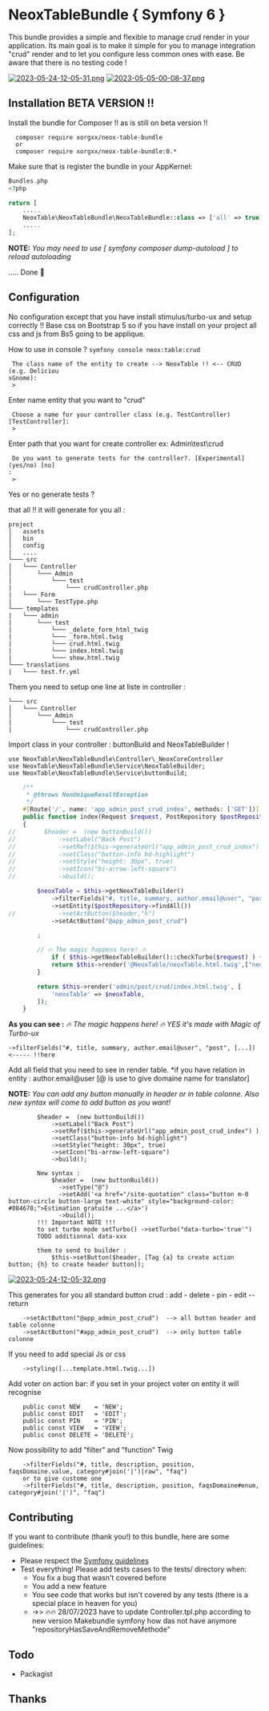 # NeoxTableBundle { Symfony 6 }
This bundle provides a simple and flexible to manage crud render in your application.
Its main goal is to make it simple for you to manage integration "crud" render and to let you configure less common ones with ease.
Be aware that there is no testing code !

[![2023-05-24-12-05-31.png](https://i.postimg.cc/zfLGNQ3r/2023-05-24-12-05-31.png)](https://postimg.cc/rdkkCQSn)
[![2023-05-05-00-08-37.png](https://i.postimg.cc/K8DnLR5z/2023-05-05-00-08-37.png)](https://postimg.cc/FY1dXF85)

## Installation BETA VERSION !!
Install the bundle for Composer !! as is still on beta version !!

````
  composer require xorgxx/neox-table-bundle
  or 
  composer require xorgxx/neox-table-bundle:0.*
````

Make sure that is register the bundle in your AppKernel:
```php
Bundles.php
<?php

return [
    .....
    NeoxTable\NeoxTableBundle\NeoxTableBundle::class => ['all' => true],
    .....
];
```

**NOTE:** _You may need to use [ symfony composer dump-autoload ] to reload autoloading_

..... Done 🎈


## Configuration

No configuration except that you have install stimulus/turbo-ux and setup correctly !!
Base css on Bootstrap 5 so if you have install on your project all css and js from Bs5 going to be applique.

How to use in console ?
``` symfony console neox:table:crud ```

```
 The class name of the entity to create --> NeoxTable !! <-- CRUD (e.g. Deliciou
sGnome):
 > 
```
Enter name entity that you want to "crud"

```
 Choose a name for your controller class (e.g. TestController) [TestController]:
 >
```
Enter path that you want for create controller ex: Admin\test\crud

```
 Do you want to generate tests for the controller?. [Experimental] (yes/no) [no]
:
 >
```
Yes or no generate tests ?

that all !! it will generate for you all :
```
project
│   assets
│   bin
│   config
|   ....
└─── src
│   └─── Controller
│       └─── Admin
|           └─── test
|               └─── crudController.php
|   └─── Form
|       └─── TestType.php
└─── templates
|   └─── admin
|       └─── test
|           └─── _delete_form_html_twig
|           └─── _form.html.twig
|           └─── crud.html.twig
|           └─── index.html.twig
|           └─── show.html.twig
└─── translations
|   └─── test.fr.yml

```
Them you need to setup one line at liste in controller :
```
└─── src
│   └─── Controller
│       └─── Admin
|           └─── test
|               └─── crudController.php
```
Import class in your controller : buttonBuild and NeoxTableBuilder !
````
use NeoxTable\NeoxTableBundle\Controller\_NeoxCoreController
use NeoxTable\NeoxTableBundle\Service\NeoxTableBuilder;
use NeoxTable\NeoxTableBundle\Service\buttonBuild;
````
```php
    /**
     * @throws NonUniqueResultException
     */
    #[Route('/', name: 'app_admin_post_crud_index', methods: ['GET'])]
    public function index(Request $request, PostRepository $postRepository): Response
    {
//        $header =  (new buttonBuild())
//            ->setLabel("Back Post")
//            ->setRef($this->generateUrl("app_admin_post_crud_index") )
//            ->setClass("button-info bd-highlight")
//            ->setStyle("height: 30px", true)
//            ->setIcon("bi-arrow-left-square")
//            ->build();

        $neoxTable = $this->getNeoxTableBuilder()
            ->filterFields("#, title, summary, author.email@user", "post") 
            ->setEntity($postRepository->findAll())
//            ->setActButton($header,"h")
            ->setActButton("@app_admin_post_crud")

        ;

        // 🔥 The magic happens here! 🔥
            if ( $this->getNeoxTableBuilder()::checkTurbo($request) ) {
            return $this->render('@NeoxTable/neoxTable.html.twig',["neoxTable" => $neoxTable  ]);
        }

        return $this->render('admin/post/crud/index.html.twig', [
            'neoxTable' => $neoxTable,
        ]);
    }

```
**As you can see :** _🔥 The magic happens here! 🔥 YES it's made with Magic of Turbo-ux_

```
->filterFields("#, title, summary, author.email@user", "post", [...]) <----- !!here
```
Add all field that you need to see in render table. *if you have relation in entity : author.email@user [@ is use to give domaine name for translator]

**NOTE:** _You can add any button manually in header or in table colonne. Also new syntax will come to add button as you want!_
````
        $header =  (new buttonBuild())
            ->setLabel("Back Post")
            ->setRef($this->generateUrl("app_admin_post_crud_index") )
            ->setClass("button-info bd-highlight")
            ->setStyle("height: 30px", true)
            ->setIcon("bi-arrow-left-square")
            ->build();
            
        New syntax :
            $header =  (new buttonBuild())
              ->setType("@")
              ->setAdd('<a href="/site-quotation" class="button m-0 button-circle button-large text-white" style="background-color: #084678;">Estimation gratuite ...</a>')
              ->build();
        !!! Important NOTE !!!
        to set turbo mode setTurbo() ->setTurbo("data-turbo='true'")
        TODO additionnal data-xxx
              
        them to send to builder :
            $this->setButton($header, [Tag {a} to create action button; {h} to create header button]);
````
[![2023-05-24-12-05-32.png](https://i.postimg.cc/15s1JNrZ/2023-05-24-12-05-32.png)](https://postimg.cc/rznHpsHh)

This generates for you all standard button crud : add - delete - pin - edit -- return
````
    ->setActButton("@app_admin_post_crud")  --> all button header and table colonne
    ->setActButton("#app_admin_post_crud")  --> only button table colonne
````

If you need to add special Js or css
````
    ->styling([...template.html.twig...])
````
Add voter on action bar: if you set in your project voter on entity it will recognise
````
    public const NEW    = 'NEW';
    public const EDIT   = 'EDIT';
    public const PIN    = 'PIN';
    public const VIEW   = 'VIEW';
    public const DELETE = 'DELETE';
````
Now possibility to add "filter" and "function" Twig
````
    ->filterFields("#, title, description, position, faqsDomaine.value, category#join('|')|raw", "faq")
    or to give custome one
    ->filterFields("#, title, description, position, faqsDomaine#enum, category#join('|')", "faq")
````
## Contributing
If you want to contribute \(thank you!\) to this bundle, here are some guidelines:

* Please respect the [Symfony guidelines](http://symfony.com/doc/current/contributing/code/standards.html)
* Test everything! Please add tests cases to the tests/ directory when:
    * You fix a bug that wasn't covered before
    * You add a new feature
    * You see code that works but isn't covered by any tests \(there is a special place in heaven for you\)
    * ->> 🔥🔥  28/07/2023 have to update Controller.tpl.php according to new version Makebundle symfony how das not have anymore "repositoryHasSaveAndRemoveMethode"
## Todo
* Packagist

## Thanks